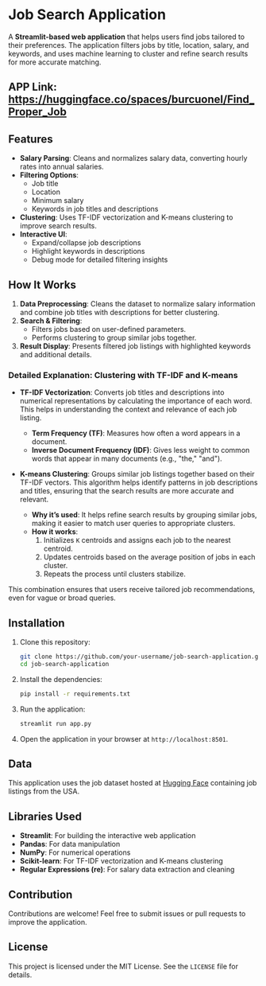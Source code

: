 # Job Search Application

A **Streamlit-based web application** that helps users find jobs tailored to their preferences. The application filters jobs by title, location, salary, and keywords, and uses machine learning to cluster and refine search results for more accurate matching.

## APP Link: https://huggingface.co/spaces/burcuonel/Find_Proper_Job

## Features

- **Salary Parsing**: Cleans and normalizes salary data, converting hourly rates into annual salaries.
- **Filtering Options**:
  - Job title
  - Location
  - Minimum salary
  - Keywords in job titles and descriptions
- **Clustering**: Uses TF-IDF vectorization and K-means clustering to improve search results.
- **Interactive UI**:
  - Expand/collapse job descriptions
  - Highlight keywords in descriptions
  - Debug mode for detailed filtering insights

## How It Works

1. **Data Preprocessing**: Cleans the dataset to normalize salary information and combine job titles with descriptions for better clustering.
2. **Search & Filtering**:
   - Filters jobs based on user-defined parameters.
   - Performs clustering to group similar jobs together.
3. **Result Display**: Presents filtered job listings with highlighted keywords and additional details.

### Detailed Explanation: Clustering with TF-IDF and K-means

- **TF-IDF Vectorization**: Converts job titles and descriptions into numerical representations by calculating the importance of each word. This helps in understanding the context and relevance of each job listing.
  - **Term Frequency (TF)**: Measures how often a word appears in a document.
  - **Inverse Document Frequency (IDF)**: Gives less weight to common words that appear in many documents (e.g., "the," "and").

- **K-means Clustering**: Groups similar job listings together based on their TF-IDF vectors. This algorithm helps identify patterns in job descriptions and titles, ensuring that the search results are more accurate and relevant.
  - **Why it’s used**: It helps refine search results by grouping similar jobs, making it easier to match user queries to appropriate clusters.
  - **How it works**: 
    1. Initializes `K` centroids and assigns each job to the nearest centroid.
    2. Updates centroids based on the average position of jobs in each cluster.
    3. Repeats the process until clusters stabilize.

This combination ensures that users receive tailored job recommendations, even for vague or broad queries.

## Installation

1. Clone this repository:
   ```bash
   git clone https://github.com/your-username/job-search-application.git
   cd job-search-application
   ```

2. Install the dependencies:
   ```bash
   pip install -r requirements.txt
   ```

3. Run the application:
   ```bash
   streamlit run app.py
   ```

4. Open the application in your browser at `http://localhost:8501`.

## Data

This application uses the job dataset hosted at [Hugging Face](https://huggingface.co/datasets/burcuonel/datajob_indeed_usa) containing job listings from the USA.

## Libraries Used

- **Streamlit**: For building the interactive web application
- **Pandas**: For data manipulation
- **NumPy**: For numerical operations
- **Scikit-learn**: For TF-IDF vectorization and K-means clustering
- **Regular Expressions (re)**: For salary data extraction and cleaning

## Contribution

Contributions are welcome! Feel free to submit issues or pull requests to improve the application.

## License

This project is licensed under the MIT License. See the `LICENSE` file for details.
